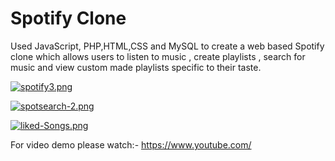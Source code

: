 # Spotify Clone

Used JavaScript, PHP,HTML,CSS and MySQL  to create a web based Spotify clone which allows users to listen to music , create playlists , search for music and view custom made playlists specific to their taste.

[![spotify3.png](https://i.postimg.cc/SN9hBG5Q/spotify3.png)](https://postimg.cc/F7h8c0Nw)


[![spotsearch-2.png](https://i.postimg.cc/gJ49HYDy/spotsearch-2.png)](https://postimg.cc/62719xFT) 


[![liked-Songs.png](https://i.postimg.cc/6Q0bDMvt/liked-Songs.png)](https://postimg.cc/Y4vxFfRs)
 
For video demo please watch:- https://www.youtube.com/
